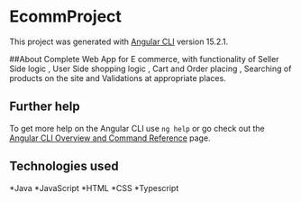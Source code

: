 # EcommProject

This project was generated with [Angular CLI](https://github.com/angular/angular-cli) version 15.2.1.

##About 
Complete Web App for  E commerce, with functionality of Seller Side logic , User Side shopping logic , Cart and Order placing , Searching of products on the site and Validations at appropriate places.
## Further help

To get more help on the Angular CLI use `ng help` or go check out the [Angular CLI Overview and Command Reference](https://angular.io/cli) page.

## Technologies used
*Java
*JavaScript
*HTML
*CSS
*Typescript
